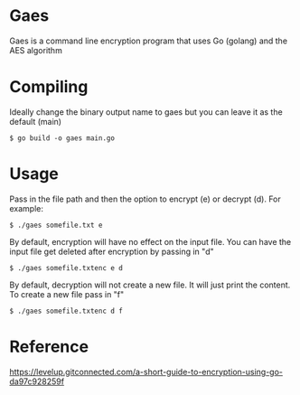 # Gaes

Gaes is a command line encryption program that uses Go (golang) and the AES algorithm

# Compiling

Ideally change the binary output name to gaes but you can leave it as the default (main)
```
$ go build -o gaes main.go
```

# Usage

Pass in the file path and then the option to encrypt (e) or decrypt (d). For example:

```
$ ./gaes somefile.txt e
```

By default, encryption will have no effect on the input file. You can have the input file 
get deleted after encryption by passing in "d"

```
$ ./gaes somefile.txtenc e d
```

By default, decryption will not create a new file. It will just print the content. To create
a new file pass in "f"

```
$ ./gaes somefile.txtenc d f
```

# Reference

https://levelup.gitconnected.com/a-short-guide-to-encryption-using-go-da97c928259f